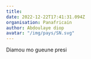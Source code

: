 ```yaml
---
title: 
date: 2022-12-22T17:41:31.094Z
organisation: Panafricain 
author: Abdoulaye diop
avatar: "/img/pays/SN.svg"
---
```


Diamou mo gueune presi